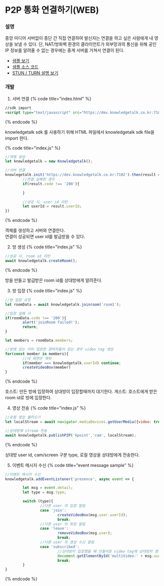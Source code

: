# P2P 통화 연결하기(WEB)

### 설명

중앙 미디어 서버없이 종단 간 직접 연결하여 발신자는 연결을 하고 싶은 사람에게 내 영상을 보낼 수 있다.
단, NAT/방화벽 환경의 클라이언트가 외부망과의 통신을 위해 공인 IP 정보를 알려줄 수 없는 경우에는 중계 서버를 거쳐서 연결이 된다.

- [샘플 보기](https://dev.knowledgetalk.co.kr:3456/p2p)
- [샘플 소스 코드](https://github.com/kpointnotice/knowledgetalk-sample/blob/master/public/p2p.html)
- [STUN / TURN 설명 보기](https://developer.mozilla.org/ko/docs/Web/API/WebRTC_API/Protocols)

### 개발
1. 서버 연결
{% code title="index.html" %}
```html
//sdk import
<script type="text/javascript" src="https://dev.knowledgetalk.co.kr:7102/knowledgetalk.min.js"></script>
```
{% endcode %}

knowledgetalk sdk 를 사용하기 위해 HTML 파일에서 knowledgetalk sdk file을 import 한다.

{% code title="index.js" %}
```javascript
//객체 생성
let knowledgetalk = new Knowledgetalk();

//서버 연결
knowlegetalk.init('https://dev.knowledgetalk.co.kr:7102').then(result => {
        //연결 실패한 경우
        if(result.code !== '200'){
                
        }

        //성공 시, user id 리턴
        let userId = result.userId;
})
```
{% endcode %}


객체를 생성하고 서버와 연결한다.<br/>
연결이 성공되면 user id를 발급받을 수 있다.

2. 방 생성
{% code title="index.js" %}
```javascript
//성공 시, room id 리턴
await knowledgetalk.createRoom();
```
{% endcode %}

방을 만들고 발급받은 room id를 상대방에게 알려준다.

3. 방 입장
{% code title="index.js" %}
```javascript
//방 입장 요청
let roomData = await knowledgetalk.joinroom('room1');

//입장 실패 시
if(roomData.code !== '200'){
        alert('joinRoom failed!');
        return;
}

let members = roomData.members;

//방에 있는 이미 입장한 참여자들이 있는 경우 video tag 생성
for(const member in members){
        //내 화면은 제외
        if(member === knowledgetalk.userId) continue;
        createVideoBox(member)
}

```
{% endcode %}

호스트: 만든 방에 입장하여 상대방이 입장할때까지 대기한다.
게스트: 호스트에게 받은 room id로 방에 입장한다.



4. 영상 전송
{% code title="index.js" %}
```javascript
//로컬 영상 불러오기
let localStream = await navigator.mediaDevices.getUserMedia({video: true, audio: false});

//상대방에 stream 전송
await knowledgetalk.publishP2P('kpoint','cam', localStream);
```
{% endcode %}

상대방 user id, cam/screen 구분 type, 로컬 영상을 상대방에게 전송한다.

5. 이벤트 메시지 수신
{% code title="event message sample" %}
```javascript
//이벤트 메시지 수신
knowledgetalk.addEventListener('presence', async event => {

        let msg = event.detail;
        let type = msg.type;

        switch (type){
                //다른 user 의 입장 알림
                case 'join':
                        createVideoBox(msg.user.userId);             
                        break;
                //다른 user 의 퇴장 알림
                case 'leave':
                        removeVideoBox(msg.user);
                        break;
                //다른 user 의 영상 수신 알림
                case 'subscribed':
                        //상대방이 입장했을 때 만들어둔 video tag에 상대방의 영상 연결
                        document.getElementById('multiVideo-' + msg.user).srcObject = knowledgetalk.streams[msg.user];
                        break;
        }       
}
```
{% endcode %}